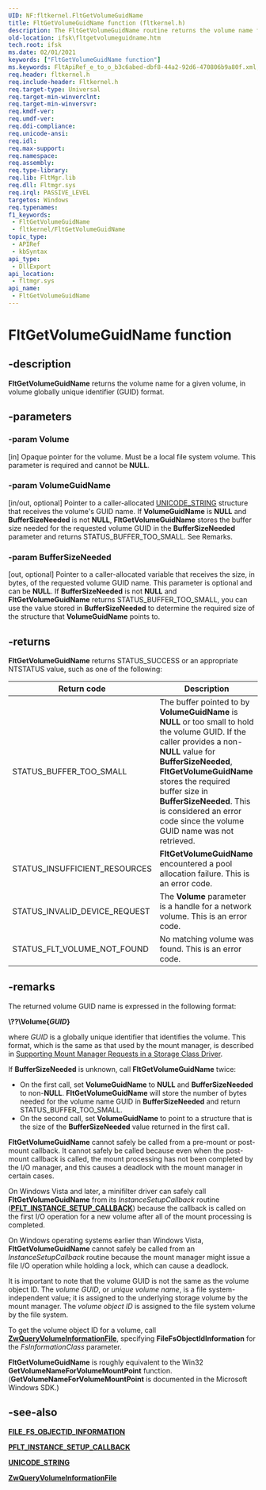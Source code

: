 ```yaml
---
UID: NF:fltkernel.FltGetVolumeGuidName
title: FltGetVolumeGuidName function (fltkernel.h)
description: The FltGetVolumeGuidName routine returns the volume name for a given volume, in volume globally unique identifier (GUID) format.
old-location: ifsk\fltgetvolumeguidname.htm
tech.root: ifsk
ms.date: 02/01/2021
keywords: ["FltGetVolumeGuidName function"]
ms.keywords: FltApiRef_e_to_o_b3c6abed-dbf8-44a2-92d6-470806b9a80f.xml, FltGetVolumeGuidName, FltGetVolumeGuidName routine [Installable File System Drivers], fltkernel/FltGetVolumeGuidName, ifsk.fltgetvolumeguidname
req.header: fltkernel.h
req.include-header: Fltkernel.h
req.target-type: Universal
req.target-min-winverclnt: 
req.target-min-winversvr: 
req.kmdf-ver: 
req.umdf-ver: 
req.ddi-compliance: 
req.unicode-ansi: 
req.idl: 
req.max-support: 
req.namespace: 
req.assembly: 
req.type-library: 
req.lib: FltMgr.lib
req.dll: Fltmgr.sys
req.irql: PASSIVE_LEVEL
targetos: Windows
req.typenames: 
f1_keywords:
 - FltGetVolumeGuidName
 - fltkernel/FltGetVolumeGuidName
topic_type:
 - APIRef
 - kbSyntax
api_type:
 - DllExport
api_location:
 - fltmgr.sys
api_name:
 - FltGetVolumeGuidName
---
```


# FltGetVolumeGuidName function

## -description

**FltGetVolumeGuidName** returns the volume name for a given volume, in volume globally unique identifier (GUID) format.

## -parameters

### -param Volume

[in] Opaque pointer for the volume. Must be a local file system volume. This parameter is required and cannot be **NULL**.

### -param VolumeGuidName

[in/out, optional] Pointer to a caller-allocated [UNICODE_STRING](/windows/win32/api/ntdef/ns-ntdef-_unicode_string) structure that receives the volume's GUID name. If **VolumeGuidName** is **NULL** and **BufferSizeNeeded** is not **NULL**, **FltGetVolumeGuidName** stores the buffer size needed for the requested volume GUID in the **BufferSizeNeeded** parameter and returns STATUS_BUFFER_TOO_SMALL. See Remarks.

### -param BufferSizeNeeded

[out, optional] Pointer to a caller-allocated variable that receives the size, in bytes, of the requested volume GUID name. This parameter is optional and can be **NULL**. If **BufferSizeNeeded** is not **NULL** and **FltGetVolumeGuidName** returns STATUS_BUFFER_TOO_SMALL, you can use the value stored in **BufferSizeNeeded** to determine the required size of the structure that **VolumeGuidName** points to.

## -returns

**FltGetVolumeGuidName** returns STATUS_SUCCESS or an appropriate NTSTATUS value, such as one of the following:

| Return code | Description |
| ----------- | ----------- |
| STATUS_BUFFER_TOO_SMALL | The buffer pointed to by **VolumeGuidName** is **NULL** or too small to hold the volume GUID. If the caller provides a non-**NULL** value for **BufferSizeNeeded**, **FltGetVolumeGuidName** stores the required buffer size in **BufferSizeNeeded**. This is considered an error code since the volume GUID name was not retrieved. |
| STATUS_INSUFFICIENT_RESOURCES | **FltGetVolumeGuidName** encountered a pool allocation failure. This is an error code. |
| STATUS_INVALID_DEVICE_REQUEST | The **Volume** parameter is a handle for a network volume. This is an error code. |
| STATUS_FLT_VOLUME_NOT_FOUND | No matching volume was found. This is an error code. |

## -remarks

The returned volume GUID name is expressed in the following format:

**\\??\Volume{***GUID***}**

where *GUID* is a globally unique identifier that identifies the volume. This format, which is the same as that used by the mount manager, is described in [Supporting Mount Manager Requests in a Storage Class Driver](/windows-hardware/drivers/storage/supporting-mount-manager-requests-in-a-storage-class-driver).

If **BufferSizeNeeded** is unknown, call **FltGetVolumeGuidName** twice:

- On the first call, set **VolumeGuidName** to **NULL** and **BufferSizeNeeded** to non-**NULL**. **FltGetVolumeGuidName** will store the number of bytes needed for the volume name GUID in   **BufferSizeNeeded** and return STATUS_BUFFER_TOO_SMALL.
- On the second call, set **VolumeGuidName** to point to a structure that is the size of the **BufferSizeNeeded** value returned in the first call.

**FltGetVolumeGuidName** cannot safely be called from a pre-mount or post-mount callback. It cannot safely be called because even when the post-mount callback is called, the mount processing has not been completed by the I/O manager, and this causes a deadlock with the mount manager in certain cases.

On Windows Vista and later, a minifilter driver can safely call **FltGetVolumeGuidName** from its *InstanceSetupCallback* routine ([**PFLT_INSTANCE_SETUP_CALLBACK**](nc-fltkernel-pflt_instance_setup_callback.md)) because the callback is called on the first I/O operation for a new volume after all of the mount processing is completed.

On Windows operating systems earlier than Windows Vista, **FltGetVolumeGuidName** cannot safely be called from an *InstanceSetupCallback* routine because the mount manager might issue a file I/O operation while holding a lock, which can cause a deadlock.

It is important to note that the volume GUID is not the same as the volume object ID. The *volume GUID*, or *unique volume name*, is a file system-independent value; it is assigned to the underlying storage volume by the mount manager. The *volume object ID* is assigned to the file system volume by the file system.

To get the volume object ID for a volume, call [**ZwQueryVolumeInformationFile**](../ntifs/nf-ntifs-zwqueryvolumeinformationfile.md), specifying **FileFsObjectIdInformation** for the *FsInformationClass* parameter.

**FltGetVolumeGuidName** is roughly equivalent to the Win32 **GetVolumeNameForVolumeMountPoint** function. (**GetVolumeNameForVolumeMountPoint** is documented in the Microsoft Windows SDK.)

## -see-also

[**FILE_FS_OBJECTID_INFORMATION**](../ntddk/ns-ntddk-_file_fs_objectid_information.md)

[**PFLT_INSTANCE_SETUP_CALLBACK**](nc-fltkernel-pflt_instance_setup_callback.md)

[**UNICODE_STRING**](/windows/win32/api/ntdef/ns-ntdef-_unicode_string)

[**ZwQueryVolumeInformationFile**](../ntifs/nf-ntifs-zwqueryvolumeinformationfile)
